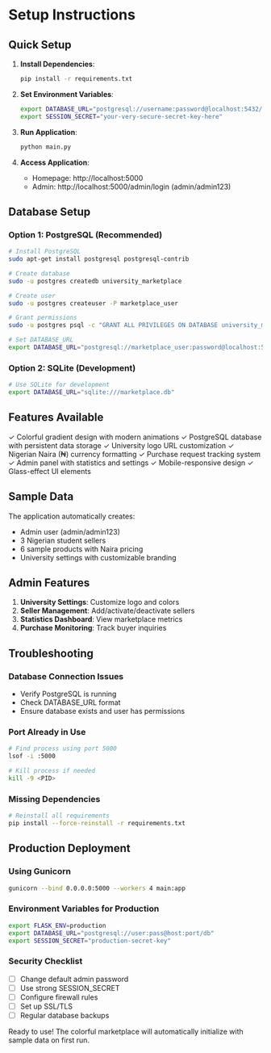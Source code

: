 # Setup Instructions

## Quick Setup

1. **Install Dependencies**:
   ```bash
   pip install -r requirements.txt
   ```

2. **Set Environment Variables**:
   ```bash
   export DATABASE_URL="postgresql://username:password@localhost:5432/university_marketplace"
   export SESSION_SECRET="your-very-secure-secret-key-here"
   ```

3. **Run Application**:
   ```bash
   python main.py
   ```

4. **Access Application**:
   - Homepage: http://localhost:5000
   - Admin: http://localhost:5000/admin/login (admin/admin123)

## Database Setup

### Option 1: PostgreSQL (Recommended)
```bash
# Install PostgreSQL
sudo apt-get install postgresql postgresql-contrib

# Create database
sudo -u postgres createdb university_marketplace

# Create user
sudo -u postgres createuser -P marketplace_user

# Grant permissions
sudo -u postgres psql -c "GRANT ALL PRIVILEGES ON DATABASE university_marketplace TO marketplace_user;"

# Set DATABASE_URL
export DATABASE_URL="postgresql://marketplace_user:password@localhost:5432/university_marketplace"
```

### Option 2: SQLite (Development)
```bash
# Use SQLite for development
export DATABASE_URL="sqlite:///marketplace.db"
```

## Features Available

✓ Colorful gradient design with modern animations
✓ PostgreSQL database with persistent data storage
✓ University logo URL customization
✓ Nigerian Naira (₦) currency formatting
✓ Purchase request tracking system
✓ Admin panel with statistics and settings
✓ Mobile-responsive design
✓ Glass-effect UI elements

## Sample Data

The application automatically creates:
- Admin user (admin/admin123)
- 3 Nigerian student sellers
- 6 sample products with Naira pricing
- University settings with customizable branding

## Admin Features

1. **University Settings**: Customize logo and colors
2. **Seller Management**: Add/activate/deactivate sellers
3. **Statistics Dashboard**: View marketplace metrics
4. **Purchase Monitoring**: Track buyer inquiries

## Troubleshooting

### Database Connection Issues
- Verify PostgreSQL is running
- Check DATABASE_URL format
- Ensure database exists and user has permissions

### Port Already in Use
```bash
# Find process using port 5000
lsof -i :5000

# Kill process if needed
kill -9 <PID>
```

### Missing Dependencies
```bash
# Reinstall all requirements
pip install --force-reinstall -r requirements.txt
```

## Production Deployment

### Using Gunicorn
```bash
gunicorn --bind 0.0.0.0:5000 --workers 4 main:app
```

### Environment Variables for Production
```bash
export FLASK_ENV=production
export DATABASE_URL="postgresql://user:pass@host:port/db"
export SESSION_SECRET="production-secret-key"
```

### Security Checklist
- [ ] Change default admin password
- [ ] Use strong SESSION_SECRET
- [ ] Configure firewall rules
- [ ] Set up SSL/TLS
- [ ] Regular database backups

Ready to use! The colorful marketplace will automatically initialize with sample data on first run.